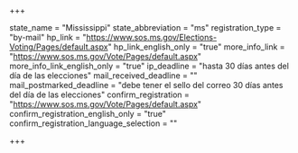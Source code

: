 +++

state_name = "Mississippi"
state_abbreviation = "ms"
registration_type = "by-mail"
hp_link = "https://www.sos.ms.gov/Elections-Voting/Pages/default.aspx"
hp_link_english_only = "true"
more_info_link = "https://www.sos.ms.gov/Vote/Pages/default.aspx"
more_info_link_english_only = "true"
ip_deadline = "hasta 30 días antes del día de las elecciones"
mail_received_deadline = ""
mail_postmarked_deadline = "debe tener el sello del correo 30 días antes del día de las elecciones"
confirm_registration = "https://www.sos.ms.gov/Vote/Pages/default.aspx"
confirm_registration_english_only = "true"
confirm_registration_language_selection = ""

+++